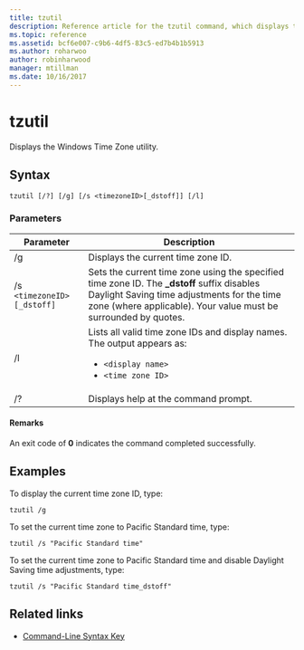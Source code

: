 ```yaml
---
title: tzutil
description: Reference article for the tzutil command, which displays the Windows Time Zone utility.
ms.topic: reference
ms.assetid: bcf6e007-c9b6-4df5-83c5-ed7b4b1b5913
ms.author: roharwoo
author: robinharwood
manager: mtillman
ms.date: 10/16/2017
---
```

# tzutil



Displays the Windows Time Zone utility.

## Syntax

```
tzutil [/?] [/g] [/s <timezoneID>[_dstoff]] [/l]
```

### Parameters

| Parameter | Description |
|--|--|
| /g | Displays the current time zone ID. |
| /s `<timezoneID>[_dstoff]` | Sets the current time zone using the specified time zone ID. The **_dstoff** suffix disables Daylight Saving time adjustments for the time zone (where applicable). Your value must be surrounded by quotes. |
| /l | Lists all valid time zone IDs and display names. The output appears as:<ul><li>`<display name>`</li><li>`<time zone ID>`</li></ul> |
| /? | Displays help at the command prompt. |

#### Remarks

An exit code of **0** indicates the command completed successfully.

## Examples

To display the current time zone ID, type:

```
tzutil /g
```

To set the current time zone to Pacific Standard time, type:

```
tzutil /s "Pacific Standard time"
```

To set the current time zone to Pacific Standard time and disable Daylight Saving time adjustments, type:

```
tzutil /s "Pacific Standard time_dstoff"
```

## Related links

- [Command-Line Syntax Key](command-line-syntax-key.md)

